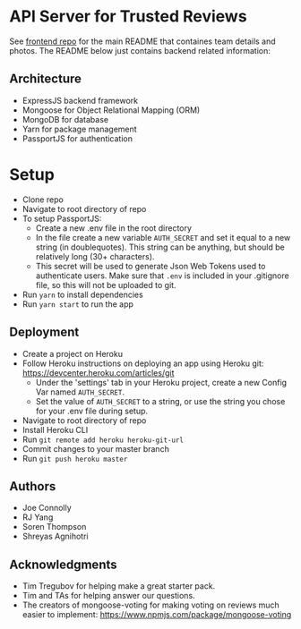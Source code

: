 # API Server for Trusted Reviews

See [frontend repo](https://github.com/Joe-Connolly/trustedreviews) for the main README that containes team details and photos. The README below just contains backend related information:

## Architecture

* ExpressJS backend framework
* Mongoose for Object Relational Mapping (ORM)
* MongoDB for database
* Yarn for package management
* PassportJS for authentication

# Setup

* Clone repo
* Navigate to root directory of repo
* To setup PassportJS:
    * Create a new .env file in the root directory
    * In the file create a new variable `AUTH_SECRET` and set it equal to a new string (in doublequotes). This string can be anything, but should be relatively long (30+ characters).
    * This secret will be used to generate Json Web Tokens used to authenticate users. Make sure that `.env` is included in your .gitignore file, so this will not be uploaded to git.
* Run `yarn` to install dependencies
* Run `yarn start` to run the app

## Deployment

* Create a project on Heroku
* Follow Heroku instructions on deploying an app using Heroku git: https://devcenter.heroku.com/articles/git
    * Under the 'settings' tab in your Heroku project, create a new Config Var named `AUTH_SECRET`.
    * Set the value of `AUTH_SECRET` to a string, or use the string you chose for your .env file during setup.
*  Navigate to root directory of repo
*  Install Heroku CLI
* Run `git remote add heroku heroku-git-url`
* Commit changes to your master branch
* Run `git push heroku master`

## Authors

* Joe Connolly
* RJ Yang
* Soren Thompson
* Shreyas Agnihotri

## Acknowledgments
* Tim Tregubov for helping make a great starter pack. 
* Tim and TAs for helping answer our questions.
* The creators of mongoose-voting for making voting on reviews much easier to implement: https://www.npmjs.com/package/mongoose-voting
